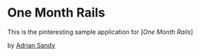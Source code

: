 # One Month Rails

This is the pinteresting sample application for
[*One Month Rails*] 

by [Adrian Sandy](http://hey-hey-hey.com)